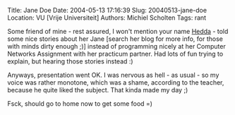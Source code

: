 Title: Jane Doe
Date: 2004-05-13 17:16:39
Slug: 20040513-jane-doe
Location: VU [Vrije Universiteit]
Authors: Michiel Scholten
Tags: rant

<p>Some friend of mine - rest assured, I won't mention your name <a href="http://www.20six.nl/Roos">Hedda</a> - told some nice stories about her Jane [search her blog for more info, for those with minds dirty enough ;)] instead of programming nicely at her Computer Networks Assignment with her practicum partner. Had lots of fun trying to explain, but hearing those stories instead :)</p>

<p>Anyways, presentation went OK. I was nervous as hell - as usual - so my voice was rather monotone, which was a shame, according to the teacher, because he quite liked the subject. That kinda made my day ;)</p>

<p>Fsck, should go to home now to get some food =)</p>
